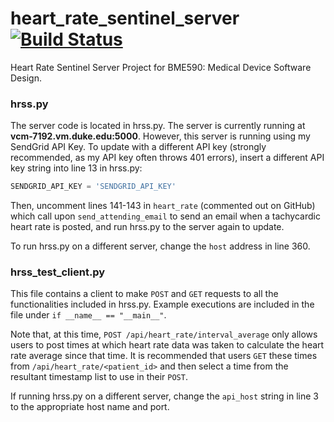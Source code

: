 # heart_rate_sentinel_server [![Build Status](https://travis-ci.org/sputney13/heart_rate_sentinel_server.svg?branch=master)](https://travis-ci.org/sputney13/heart_rate_sentinel_server)
Heart Rate Sentinel Server Project for BME590: Medical Device Software Design.

### hrss.py
The server code is located in hrss.py. The server is currently running at **vcm-7192.vm.duke.edu:5000**. However, this server is running using my SendGrid API Key. To update with a different API key (strongly recommended, as my API key often throws 401 errors), insert a different API key string into line 13 in hrss.py:
```python
SENDGRID_API_KEY = 'SENDGRID_API_KEY'
```
Then, uncomment lines 141-143 in `heart_rate` (commented out on GitHub) which call upon `send_attending_email` to send an email when a tachycardic heart rate is posted, and run hrss.py to the server again to update.

To run hrss.py on a different server, change the `host` address in line 360.

### hrss_test_client.py
This file contains a client to make `POST` and `GET` requests to all the functionalities included in hrss.py. Example executions are included in the file under `if __name__ == "__main__"`.

Note that, at this time, `POST /api/heart_rate/interval_average` only allows users to post times at which heart rate data was taken to calculate the heart rate average since that time. It is recommended that users `GET` these times from `/api/heart_rate/<patient_id>` and then select a time from the resultant timestamp list to use in their `POST`.

If running hrss.py on a different server, change the `api_host` string in line 3 to the appropriate host name and port.
